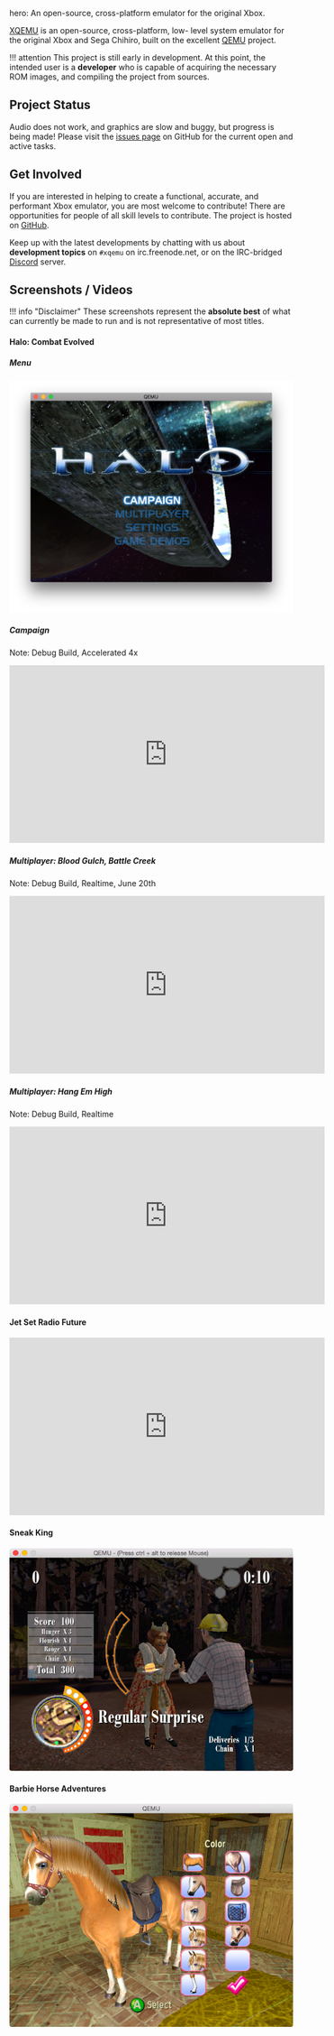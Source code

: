 hero: An open-source, cross-platform emulator for the original Xbox.

[XQEMU](https://github.com/xqemu/xqemu) is an open-source, cross-platform, low-
level system emulator for the original Xbox and Sega Chihiro, built on the
excellent [QEMU](https://www.qemu.org/) project.

!!! attention
    This project is still early in development. At this point, the intended user
    is a **developer** who is capable of acquiring the necessary ROM images, and
    compiling the project from sources.

Project Status
--------------
Audio does not work, and graphics are slow and buggy, but progress is being
made! Please visit the [issues page](https://github.com/xqemu/xqemu/issues) on
GitHub for the current open and active tasks.

Get Involved
------------
If you are interested in helping to create a functional, accurate, and
performant Xbox emulator, you are most welcome to contribute! There are
opportunities for people of all skill levels to contribute. The project is
hosted on [GitHub](https://github.com/xqemu/xqemu).

Keep up with the latest developments by chatting with us about **development
topics** on `#xqemu` on irc.freenode.net, or on the IRC-bridged
[Discord](https://discord.gg/WxJPPyz) server.

Screenshots / Videos
--------------------

!!! info "Disclaimer"
    These screenshots represent the **absolute best** of what can
    currently be made to run and is not representative of most titles.

#### Halo: Combat Evolved

##### Menu

![Halo](screenshots/halo.png)

##### Campaign

Note: Debug Build, Accelerated 4x

<iframe width="560" height="315" src="https://www.youtube.com/embed/qlXSDqkNkJg" frameborder="0" allow="autoplay; encrypted-media" allowfullscreen></iframe>

##### Multiplayer: Blood Gulch, Battle Creek

Note: Debug Build, Realtime, June 20th

<iframe width="560" height="315" src="https://www.youtube.com/embed/gm_DY6orkH4" frameborder="0" allow="autoplay; encrypted-media" allowfullscreen></iframe>

##### Multiplayer: Hang Em High

Note: Debug Build, Realtime

<iframe width="560" height="315" src="https://www.youtube.com/embed/NVfr8Hi_dE4" frameborder="0" allow="autoplay; encrypted-media" allowfullscreen></iframe>

#### Jet Set Radio Future

<iframe width="560" height="315" src="https://www.youtube.com/embed/MVwB1jCzkWs" frameborder="0" allow="autoplay; encrypted-media" allowfullscreen></iframe>

#### Sneak King

![King](screenshots/king.png)

#### Barbie Horse Adventures

![Barbie](screenshots/barbie.png)
